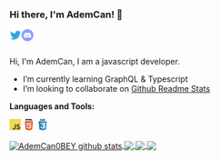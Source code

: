 ### Hi there, I'm AdemCan! 👋

<a href="https://twitter.com/Can0Bey">
  <img align="left" alt="AdemCan | Twitter" width="21px" src="https://raw.githubusercontent.com/AdemCan0BEY/AdemCan0BEY/master/assets/twitter.svg" />
</a>
<a href="https://discord.gg/xqN8cX4">
  <img align="left" alt="AdemCan Discord" width="21px" src="https://raw.githubusercontent.com/AdemCan0BEY/AdemCan0BEY/master/assets/discord-round.svg" />
</a>

<br />
<br />

Hi, I'm AdemCan, I am a javascript developer.

-  I’m currently learning GraphQL & Typescript
-  I’m looking to collaborate on [Github Readme Stats](https://github.com/AdemCan0BEY/github-readme-stats)

**Languages and Tools:**  

<code><img height="20" src="https://raw.githubusercontent.com/github/explore/80688e429a7d4ef2fca1e82350fe8e3517d3494d/topics/javascript/javascript.png"></code>
<code><img height="20" src="https://raw.githubusercontent.com/github/explore/80688e429a7d4ef2fca1e82350fe8e3517d3494d/topics/html/html.png"></code>
<code><img height="20" src="https://raw.githubusercontent.com/github/explore/80688e429a7d4ef2fca1e82350fe8e3517d3494d/topics/css/css.png"></code> 

<!--- 
  if you have forked this to use on your profile, 
  Change the `github-readme-stats.AdemCan0BEY.vercel.app` to `github-readme-stats.vercel.app` 
--->

<!-- Change the `github-readme-stats.AdemCan0BEY.vercel.app` to `github-readme-stats.vercel.app`  -->

<a href="https://github.com/AdemCan0BEY/github-readme-stats">
  <img align="center" src="https://github-readme-stats.AdemCan0BEY.vercel.app/api?username=AdemCan0BEY&show_icons=true&include_all_commits=true&theme=radical" alt="AdemCan0BEY github stats" />
</a>
<a href="https://github.com/AdemCan0BEY/github-readme-stats">
  <!-- Change the `github-readme-stats.AdemCan0BEY.vercel.app` to `github-readme-stats.vercel.app`  -->
  <img align="center" src="https://github-readme-stats.AdemCan0BEY.vercel.app/api/top-langs/?username=AdemCan0BEY&layout=compact&theme=radical" />
</a>

<a href="https://github.com/AdemCan0BEY/github-readme-stats">
  <!-- Change the `github-readme-stats.AdemCan0BEY.vercel.app` to `github-readme-stats.vercel.app`  -->
  <img align="center" src="https://github-readme-stats.AdemCan0BEY.vercel.app/api/pin/?username=AdemCan0BEY&repo=github-readme-stats&theme=radical" />
</a>    
<a href="https://github.com/anuraghazra/AdemCan0BEY.github.io">
  <!-- Change the `github-readme-stats.AdemCan0BEY.vercel.app` to `github-readme-stats.vercel.app`  -->
  <img align="center" src="https://github-readme-stats.AdemCan0BEY.vercel.app/api/pin/?username=AdemCan0BEY&repo=anuraghazra.github.io&theme=radical" />
</a>

